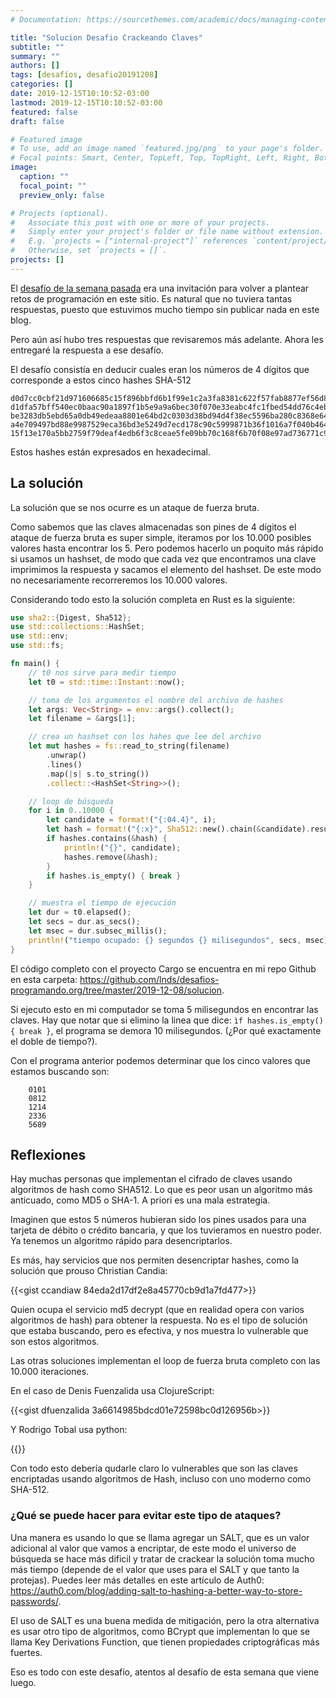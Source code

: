 ```yaml
---
# Documentation: https://sourcethemes.com/academic/docs/managing-content/

title: "Solucion Desafio Crackeando Claves"
subtitle: ""
summary: ""
authors: []
tags: [desafíos, desafio20191208]
categories: []
date: 2019-12-15T10:10:52-03:00
lastmod: 2019-12-15T10:10:52-03:00
featured: false
draft: false

# Featured image
# To use, add an image named `featured.jpg/png` to your page's folder.
# Focal points: Smart, Center, TopLeft, Top, TopRight, Left, Right, BottomLeft, Bottom, BottomRight.
image:
  caption: ""
  focal_point: ""
  preview_only: false

# Projects (optional).
#   Associate this post with one or more of your projects.
#   Simply enter your project's folder or file name without extension.
#   E.g. `projects = ["internal-project"]` references `content/project/deep-learning/index.md`.
#   Otherwise, set `projects = []`.
projects: []
---
```


El [desafío de la semana pasada](/blog/2019/12/08/nuevos-desafios.html) era una invitación para volver a plantear retos de programación en este sitio. Es natural que no tuviera tantas respuestas, puesto que estuvimos mucho tiempo sin publicar nada en este blog.

Pero aún así hubo tres respuestas que revisaremos más adelante. Ahora les entregaré la respuesta a ese desafío.

El desafío consistía en deducir cuales eran los números de 4 dígitos que corresponde a estos cinco hashes SHA-512

    d0d7cc0cbf21d971606685c15f896bbfd6b1f99e1c2a3fa8381c622f57fab8877ef56d8f88f634829adea9088db05326eaf6fb9253554dd873b11b59b341f09b
    d1dfa57bff540ec0baac90a1897f1b5e9a9a6bec30f070e33eabc4fc1fbed54dd76c4eb793dbd7accacd604903b6376325ea4e887b38e48bec4b76cf2c301549
    be3283db5ebd65a0db49edeaa8801e64bd2c0303d38bd94d4f38ec5596ba280c8368e64adc3a1f5600fb7642ecf6e911fdcd6fb1ec7492bbb2855ab9bd1962ce
    a4e709497bd88e9987529eca36bd3e5249d7ecd178c90c5999871b36f1016a7f040b4646665e49d8a344a77be6935af17282e7e57ae64c9bb487ad8a46666561
    15f13e170a5bb2759f79deaf4edb6f3c8ceae5fe09bb70c168f6b70f08e97ad736771c9f3fc34a721b3d4bbb5c18f48d965178f0274372767934ee89375fdb20

Estos hashes están expresados en hexadecimal. 

## La solución

La solución que se nos ocurre es un ataque de fuerza bruta.

Como sabemos que las claves almacenadas son pines de 4 dígitos el ataque de fuerza bruta es super simple, iteramos por los 10.000 posibles valores hasta encontrar los 5. Pero podemos hacerlo un poquito más rápido si usamos un hashset, de modo que cada vez que encontramos una clave imprimimos la respuesta y sacamos el elemento del hashset. De este modo no necesariamente recorreremos los 10.000 valores.

Considerando todo esto la solución completa en Rust es la siguiente:

```rust
use sha2::{Digest, Sha512};
use std::collections::HashSet;
use std::env;
use std::fs;

fn main() {
    // t0 nos sirve para medir tiempo
    let t0 = std::time::Instant::now();

    // toma de los argumentos el nombre del archivo de hashes
    let args: Vec<String> = env::args().collect();
    let filename = &args[1];

    // crea un hashset con los hahes que lee del archivo
    let mut hashes = fs::read_to_string(filename)
        .unwrap()
        .lines()
        .map(|s| s.to_string())
        .collect::<HashSet<String>>();

    // loop de búsqueda
    for i in 0..10000 {
        let candidate = format!("{:04.4}", i);
        let hash = format!("{:x}", Sha512::new().chain(&candidate).result());
        if hashes.contains(&hash) {
            println!("{}", candidate);
            hashes.remove(&hash);
        }
        if hashes.is_empty() { break }
    }

    // muestra el tiempo de ejecución
    let dur = t0.elapsed();
    let secs = dur.as_secs();
    let msec = dur.subsec_millis();
    println!("tiempo ocupado: {} segundos {} milisegundos", secs, msec);
}
```

El código completo con el proyecto Cargo se encuentra en mi repo Github en esta carpeta: https://github.com/lnds/desafios-programando.org/tree/master/2019-12-08/solucion.

Si ejecuto esto en mi computador se toma 5 milisegundos en encontrar las claves.
Hay que notar que si elimino la linea que dice: ```ìf hashes.is_empty() { break }```, el programa se demora 10 milisegundos. (¿Por qué exactamente el doble de tiempo?).

Con el programa anterior podemos determinar que los cinco valores que estamos buscando son:

        0101
        0812
        1214
        2336
        5689


## Reflexiones

Hay muchas personas que implementan el cifrado de claves usando algoritmos de hash como SHA512. Lo que es peor usan un algoritmo más anticuado, como MD5 o SHA-1. A priori es una mala estrategia.

Imaginen que estos 5 números hubieran sido los pines usados para una tarjeta de débito o crédito bancaria, y que los tuvieramos en nuestro poder. Ya tenemos un algoritmo rápido para desencriptarlos.

Es más, hay servicios que nos permiten desencriptar hashes, como la solución que prouso Christian Candia:

{{<gist ccandiaw 84eda2d17df2e8a45770cb9d1a7fd477>}}

Quien ocupa el servicio md5 decrypt (que en realidad opera con varios algoritmos de hash) para obtener la respuesta. No es el tipo de solución que estaba buscando, pero es efectiva, y nos muestra lo vulnerable que son estos algoritmos.

Las otras soluciones implementan el loop de fuerza bruta completo con las 10.000 iteraciones.

En el caso de Denis Fuenzalida usa ClojureScript:

{{<gist dfuenzalida 3a6614985bdcd01e72598bc0d126956b>}}

Y Rodrigo Tobal usa python:

{{<gist rtobar e1bde0a9dbd4f3ba6c4f30a0c1753a14>}}

Con todo esto debería qudarle claro lo vulnerables que son las claves encriptadas usando algoritmos de Hash, incluso con uno moderno como SHA-512.

### ¿Qué se puede hacer para evitar este tipo de ataques?

Una manera es usando lo que se llama agregar un SALT, que es un valor adicional al valor que vamos a encriptar, de este modo el universo de búsqueda se hace más dificil y tratar de crackear la solución toma mucho más tiempo (depende de el valor que uses para el SALT y que tanto la protejas).
Puedes leer más detalles en este artículo de Auth0: https://auth0.com/blog/adding-salt-to-hashing-a-better-way-to-store-passwords/. 

El uso de SALT es una buena medida de mitigación, pero la otra alternativa es usar otro tipo de algoritmos, como BCrypt que implementan lo que se llama Key Derivations Function, que tienen propiedades criptográficas más fuertes.

Eso es todo con este desafío, atentos al desafío de esta semana que viene luego.
